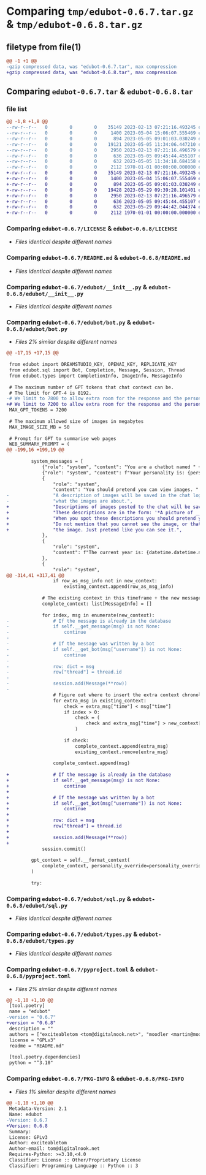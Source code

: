 # Comparing `tmp/edubot-0.6.7.tar.gz` & `tmp/edubot-0.6.8.tar.gz`

## filetype from file(1)

```diff
@@ -1 +1 @@
-gzip compressed data, was "edubot-0.6.7.tar", max compression
+gzip compressed data, was "edubot-0.6.8.tar", max compression
```

## Comparing `edubot-0.6.7.tar` & `edubot-0.6.8.tar`

### file list

```diff
@@ -1,8 +1,8 @@
--rw-r--r--   0        0        0    35149 2023-02-13 07:21:16.493245 edubot-0.6.7/LICENSE
--rw-r--r--   0        0        0     1400 2023-05-04 15:06:07.555469 edubot-0.6.7/README.md
--rw-r--r--   0        0        0      894 2023-05-05 09:01:03.030249 edubot-0.6.7/edubot/__init__.py
--rw-r--r--   0        0        0    19121 2023-05-05 11:34:06.447210 edubot-0.6.7/edubot/bot.py
--rw-r--r--   0        0        0     2950 2023-02-13 07:21:16.496579 edubot-0.6.7/edubot/sql.py
--rw-r--r--   0        0        0      636 2023-05-05 09:45:44.455107 edubot-0.6.7/edubot/types.py
--rw-r--r--   0        0        0      632 2023-05-05 11:34:18.684158 edubot-0.6.7/pyproject.toml
--rw-r--r--   0        0        0     2112 1970-01-01 00:00:00.000000 edubot-0.6.7/PKG-INFO
+-rw-r--r--   0        0        0    35149 2023-02-13 07:21:16.493245 edubot-0.6.8/LICENSE
+-rw-r--r--   0        0        0     1400 2023-05-04 15:06:07.555469 edubot-0.6.8/README.md
+-rw-r--r--   0        0        0      894 2023-05-05 09:01:03.030249 edubot-0.6.8/edubot/__init__.py
+-rw-r--r--   0        0        0    19428 2023-05-29 09:39:28.101401 edubot-0.6.8/edubot/bot.py
+-rw-r--r--   0        0        0     2950 2023-02-13 07:21:16.496579 edubot-0.6.8/edubot/sql.py
+-rw-r--r--   0        0        0      636 2023-05-05 09:45:44.455107 edubot-0.6.8/edubot/types.py
+-rw-r--r--   0        0        0      632 2023-05-29 09:44:42.044374 edubot-0.6.8/pyproject.toml
+-rw-r--r--   0        0        0     2112 1970-01-01 00:00:00.000000 edubot-0.6.8/PKG-INFO
```

### Comparing `edubot-0.6.7/LICENSE` & `edubot-0.6.8/LICENSE`

 * *Files identical despite different names*

### Comparing `edubot-0.6.7/README.md` & `edubot-0.6.8/README.md`

 * *Files identical despite different names*

### Comparing `edubot-0.6.7/edubot/__init__.py` & `edubot-0.6.8/edubot/__init__.py`

 * *Files identical despite different names*

### Comparing `edubot-0.6.7/edubot/bot.py` & `edubot-0.6.8/edubot/bot.py`

 * *Files 2% similar despite different names*

```diff
@@ -17,15 +17,15 @@
 
 from edubot import DREAMSTUDIO_KEY, OPENAI_KEY, REPLICATE_KEY
 from edubot.sql import Bot, Completion, Message, Session, Thread
 from edubot.types import CompletionInfo, ImageInfo, MessageInfo
 
 # The maximum number of GPT tokens that chat context can be.
 # The limit for GPT-4 is 8192.
-# We limit to 7800 to allow extra room for the response and the personality.
+# We limit to 7200 to allow extra room for the response and the personality.
 MAX_GPT_TOKENS = 7200
 
 # The maximum allowed size of images in megabytes
 MAX_IMAGE_SIZE_MB = 50
 
 # Prompt for GPT to summarise web pages
 WEB_SUMMARY_PROMPT = (
@@ -199,16 +199,19 @@
 
         system_messages = [
             {"role": "system", "content": "You are a chatbot named " + self.username},
             {"role": "system", "content": f"Your personality is: {personality}"},
             {
                 "role": "system",
                 "content": "You should pretend you can view images. "
-                "A description of images will be saved in the chat logs, you can use that to get a sense of "
-                "what the images are about.",
+                "Descriptions of images posted to the chat will be saved to the database. "
+                "These descriptions are in the form: '*A picture of ____'. "
+                "When you spot these descriptions you should pretend you can see the image, using the description. "
+                "Do not mention that you cannot see the image, or that you are instead viewing a description of"
+                "the image. Just pretend like you can see it.",
             },
             {
                 "role": "system",
                 "content": f"The current year is: {datetime.datetime.now().year}",
             },
             {
                 "role": "system",
@@ -314,41 +317,41 @@
                 if row_as_msg_info not in new_context:
                     existing_context.append(row_as_msg_info)
 
             # The existing context in this timeframe + the new messages
             complete_context: list[MessageInfo] = []
 
             for index, msg in enumerate(new_context):
-                # If the message is already in the database
-                if self.__get_message(msg) is not None:
-                    continue
-
-                # If the message was written by a bot
-                if self.__get_bot(msg["username"]) is not None:
-                    continue
-
-                row: dict = msg
-                row["thread"] = thread.id
-
-                session.add(Message(**row))
-
                 # Figure out where to insert the extra context chronologically
                 for extra_msg in existing_context:
                     check = extra_msg["time"] < msg["time"]
                     if index > 0:
                         check = (
                             check and extra_msg["time"] > new_context[index - 1]["time"]
                         )
 
                     if check:
                         complete_context.append(extra_msg)
                         existing_context.remove(extra_msg)
 
                 complete_context.append(msg)
 
+                # If the message is already in the database
+                if self.__get_message(msg) is not None:
+                    continue
+
+                # If the message was written by a bot
+                if self.__get_bot(msg["username"]) is not None:
+                    continue
+
+                row: dict = msg
+                row["thread"] = thread.id
+
+                session.add(Message(**row))
+
             session.commit()
 
         gpt_context = self.__format_context(
             complete_context, personality_override=personality_override
         )
 
         try:
```

### Comparing `edubot-0.6.7/edubot/sql.py` & `edubot-0.6.8/edubot/sql.py`

 * *Files identical despite different names*

### Comparing `edubot-0.6.7/edubot/types.py` & `edubot-0.6.8/edubot/types.py`

 * *Files identical despite different names*

### Comparing `edubot-0.6.7/pyproject.toml` & `edubot-0.6.8/pyproject.toml`

 * *Files 2% similar despite different names*

```diff
@@ -1,10 +1,10 @@
 [tool.poetry]
 name = "edubot"
-version = "0.6.7"
+version = "0.6.8"
 description = ""
 authors = ["exciteabletom <tom@digitalnook.net>", "moodler <martin@moodle.com>"]
 license = "GPLv3"
 readme = "README.md"
 
 [tool.poetry.dependencies]
 python = "^3.10"
```

### Comparing `edubot-0.6.7/PKG-INFO` & `edubot-0.6.8/PKG-INFO`

 * *Files 1% similar despite different names*

```diff
@@ -1,10 +1,10 @@
 Metadata-Version: 2.1
 Name: edubot
-Version: 0.6.7
+Version: 0.6.8
 Summary: 
 License: GPLv3
 Author: exciteabletom
 Author-email: tom@digitalnook.net
 Requires-Python: >=3.10,<4.0
 Classifier: License :: Other/Proprietary License
 Classifier: Programming Language :: Python :: 3
```

